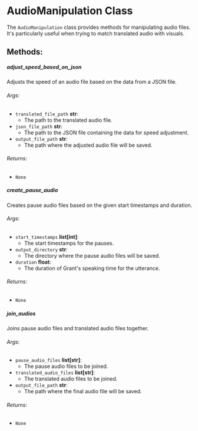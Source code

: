 # AudioManipulation Class

The `AudioManipulation` class provides methods for manipulating audio files. It's particularly useful when trying to match translated audio with visuals.

## Methods:

##### adjust_speed_based_on_json
Adjusts the speed of an audio file based on the data from a JSON file.

###### Args:
- `translated_file_path` **str**: 
  - The path to the translated audio file.
- `json_file_path` **str**: 
  - The path to the JSON file containing the data for speed adjustment.
- `output_file_path` **str**: 
  - The path where the adjusted audio file will be saved.

###### Returns:
- `None`

##### create_pause_audio
Creates pause audio files based on the given start timestamps and duration.

###### Args:
- `start_timestamps` **list[int]**: 
  - The start timestamps for the pauses.
- `output_directory` **str**: 
  - The directory where the pause audio files will be saved.
- `duration` **float**: 
  - The duration of Grant's speaking time for the utterance.

###### Returns:
- `None`

##### join_audios
Joins pause audio files and translated audio files together.

###### Args:
- `pause_audio_files` **list[str]**: 
  - The pause audio files to be joined.
- `translated_audio_files` **list[str]**: 
  - The translated audio files to be joined.
- `output_file_path` **str**: 
  - The path where the final audio file will be saved.

###### Returns:
- `None`
